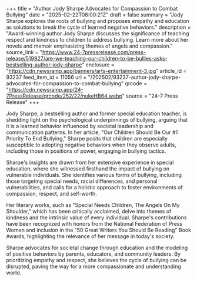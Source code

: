 +++
title = "Author Jody Sharpe Advocates for Compassion to Combat Bullying"
date = "2025-02-22T08:00:21Z"
draft = false
summary = "Jody Sharpe explores the roots of bullying and proposes empathy and education as solutions to break the cycle of learned negative behaviors."
description = "Award-winning author Jody Sharpe discusses the significance of teaching respect and kindness to children to address bullying. Learn more about her novels and memoir emphasizing themes of angels and compassion."
source_link = "https://www.24-7pressrelease.com/press-release/519927/are-we-teaching-our-children-to-be-bullies-asks-bestselling-author-jody-sharpe"
enclosure = "https://cdn.newsramp.app/banners/arts-entertainment-3.jpg"
article_id = 93237
feed_item_id = 11056
url = "/202502/93237-author-jody-sharpe-advocates-for-compassion-to-combat-bullying"
qrcode = "https://cdn.newsramp.app/24-7PressRelease/qrcode/252/22/nukeHB64.webp"
source = "24-7 Press Release"
+++

<p>Jody Sharpe, a bestselling author and former special education teacher, is shedding light on the psychological underpinnings of bullying, arguing that it is a learned behavior influenced by societal leadership and communication patterns. In her article, "Our Children Should Be Our #1 Priority To End Bullying," Sharpe posits that children are especially susceptible to adopting negative behaviors when they observe adults, including those in positions of power, engaging in bullying tactics.</p><p>Sharpe's insights are drawn from her extensive experience in special education, where she witnessed firsthand the impact of bullying on vulnerable individuals. She identifies various forms of bullying, including those targeting special needs, racial differences, and personal vulnerabilities, and calls for a holistic approach to foster environments of compassion, respect, and self-worth.</p><p>Her literary works, such as "Special Needs Children, The Angels On My Shoulder," which has been critically acclaimed, delve into themes of kindness and the intrinsic value of every individual. Sharpe's contributions have been recognized with honors from the National Federation of Press Women and inclusion in the "50 Great Writers You Should Be Reading" Book Awards, highlighting the relevance of her message in today's society.</p><p>Sharpe advocates for societal change through education and the modeling of positive behaviors by parents, educators, and community leaders. By prioritizing empathy and respect, she believes the cycle of bullying can be disrupted, paving the way for a more compassionate and understanding world.</p>